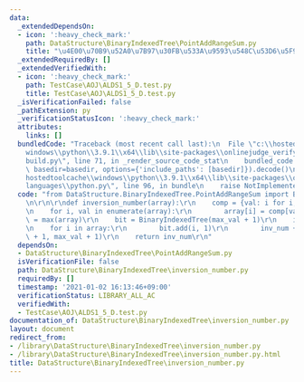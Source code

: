 ```yaml
---
data:
  _extendedDependsOn:
  - icon: ':heavy_check_mark:'
    path: DataStructure\BinaryIndexedTree\PointAddRangeSum.py
    title: "\u4E00\u70B9\u52A0\u7B97\u30FB\u533A\u9593\u548C\u53D6\u5F97"
  _extendedRequiredBy: []
  _extendedVerifiedWith:
  - icon: ':heavy_check_mark:'
    path: TestCase\AOJ\ALDS1_5_D.test.py
    title: TestCase\AOJ\ALDS1_5_D.test.py
  _isVerificationFailed: false
  _pathExtension: py
  _verificationStatusIcon: ':heavy_check_mark:'
  attributes:
    links: []
  bundledCode: "Traceback (most recent call last):\n  File \"c:\\hostedtoolcache\\\
    windows\\python\\3.9.1\\x64\\lib\\site-packages\\onlinejudge_verify\\documentation\\\
    build.py\", line 71, in _render_source_code_stat\n    bundled_code = language.bundle(stat.path,\
    \ basedir=basedir, options={'include_paths': [basedir]}).decode()\n  File \"c:\\\
    hostedtoolcache\\windows\\python\\3.9.1\\x64\\lib\\site-packages\\onlinejudge_verify\\\
    languages\\python.py\", line 96, in bundle\n    raise NotImplementedError\nNotImplementedError\n"
  code: "from DataStructure.BinaryIndexedTree.PointAddRangeSum import BinaryIndexedTree\r\
    \n\r\n\r\ndef inversion_number(array):\r\n    comp = {val: i for i, val in enumerate(sorted(set(array)))}\r\
    \n    for i, val in enumerate(array):\r\n        array[i] = comp[val]\r\n    max_val\
    \ = max(array)\r\n    bit = BinaryIndexedTree(max_val + 1)\r\n    inv_num = 0\r\
    \n    for i in array:\r\n        bit.add(i, 1)\r\n        inv_num += bit.sum(i\
    \ + 1, max_val + 1)\r\n    return inv_num\r\n"
  dependsOn:
  - DataStructure\BinaryIndexedTree\PointAddRangeSum.py
  isVerificationFile: false
  path: DataStructure\BinaryIndexedTree\inversion_number.py
  requiredBy: []
  timestamp: '2021-01-02 16:13:46+09:00'
  verificationStatus: LIBRARY_ALL_AC
  verifiedWith:
  - TestCase\AOJ\ALDS1_5_D.test.py
documentation_of: DataStructure\BinaryIndexedTree\inversion_number.py
layout: document
redirect_from:
- /library\DataStructure\BinaryIndexedTree\inversion_number.py
- /library\DataStructure\BinaryIndexedTree\inversion_number.py.html
title: DataStructure\BinaryIndexedTree\inversion_number.py
---
```

